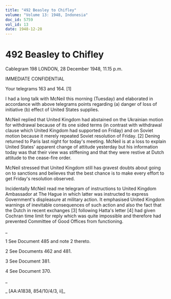 ```yaml
---
title: "492 Beasley to Chifley"
volume: "Volume 13: 1948, Indonesia"
doc_id: 5759
vol_id: 13
date: 1948-12-28
---
```


# 492 Beasley to Chifley

Cablegram 198 LONDON, 28 December 1948, 11.15 p.m.

IMMEDIATE CONFIDENTIAL

Your telegrams 163 and 164. [1]

I had a long talk with McNeil this morning (Tuesday) and elaborated in accordance with above telegrams points regarding (a) danger of loss of initiative (b) effect of United States supplies.

McNeil replied that United Kingdom had abstained on the Ukrainian motion for withdrawal because of its one sided terms (in contrast with withdrawal clause which United Kingdom had supported on Friday) and on Soviet motion because it merely repeated Soviet resolution of Friday. [2] Dening returned to Paris last night for today's meeting. McNeil is at a loss to explain United States' apparent change of attitude yesterday but his information today was that their view was stiffening and that they were restive at Dutch attitude to the cease-fire order.

McNeil stressed that United Kingdom still has gravest doubts about going on to sanctions and believes that the best chance is to make every effort to get Friday's resolution observed.

Incidentally McNeil read me telegram of instructions to United Kingdom Ambassador at The Hague in which latter was instructed to express Government's displeasure at military action. It emphasised United Kingdom warnings of inevitable consequences of such action and also the fact that the Dutch in recent exchanges [3] following Hatta's letter [4] had given Cochran time limit for reply which was quite impossible and therefore had prevented Committee of Good Offices from functioning.

_

1 See Document 485 and note 2 thereto.

2 See Documents 462 and 481.

3 See Document 381.

4 See Document 370.

_

_ [AA:A1838, 854/10/4/3, ii]_
